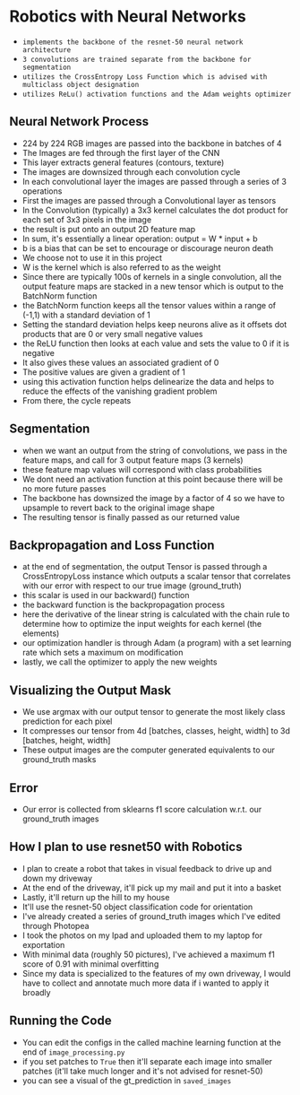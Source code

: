 # Robotics with Neural Networks

* `implements the backbone of the resnet-50 neural network architecture`
* `3 convolutions are trained separate from the backbone for segmentation`
* `utilizes the CrossEntropy Loss Function which is advised with multiclass object designation`
* `utilizes ReLu() activation functions and the Adam weights optimizer`

## Neural Network Process

* 224 by 224 RGB images are passed into the backbone in batches of 4
* The Images are fed through the first layer of the CNN
* This layer extracts general features (contours, texture)
* The images are downsized through each convolution cycle
* In each convolutional layer the images are passed through a series of 3 operations
* First the images are passed through a Convolutional layer as tensors
* In the Convolution (typically) a 3x3 kernel calculates the dot product for each set of 3x3 pixels in the image
* the result is put onto an output 2D feature map
* In sum, it's essentially a linear operation: output = W * input + b
* b is a bias that can be set to encourage or discourage neuron death
* We choose not to use it in this project
* W is the kernel which is also referred to as the weight
* Since there are typically 100s of kernels in a single convolution, all the output feature maps are stacked in a new tensor which is output to the BatchNorm function
* the BatchNorm function keeps all the tensor values within a range of (-1,1) with a standard deviation of 1
* Setting the standard deviation helps keep neurons alive as it offsets dot products that are 0 or very small negative values
* the ReLU function then looks at each value and sets the value to 0 if it is negative
* It also gives these values an associated gradient of 0
* The positive values are given a gradient of 1
* using this activation function helps delinearize the data and helps to reduce the effects of the vanishing gradient problem
* From there, the cycle repeats

## Segmentation

* when we want an output from the string of convolutions, we pass in the feature maps, and call for 3 output feature maps (3 kernels)
* these feature map values will correspond with class probabilities
* We dont need an activation function at this point because there will be no more future passes
* The backbone has downsized the image by a factor of 4 so we have to upsample to revert back to the original image shape
* The resulting tensor is finally passed as our returned value


## Backpropagation and Loss Function
* at the end of segmentation, the output Tensor is passed through a CrossEntropyLoss instance which outputs a scalar tensor that correlates with our error with respect to our true image (ground_truth)
* this scalar is used in our backward() function
* the backward function is the backpropagation process
* here the derivative of the linear string is calculated with the chain rule to determine how to optimize the input weights for each kernel (the elements)
* our optimization handler is through Adam (a program) with a set learning rate which sets a maximum on modification
* lastly, we call the optimizer to apply the new weights

## Visualizing the Output Mask

* We use argmax with our output tensor to generate the most likely class prediction for each pixel
* It compresses our tensor from 4d [batches, classes, height, width] to 3d [batches, height, width]
* These output images are the computer generated equivalents to our ground_truth masks

## Error

* Our error is collected from sklearns f1 score calculation w.r.t. our ground_truth images

## How I plan to use resnet50 with Robotics

* I plan to create a robot that takes in visual feedback to drive up and down my driveway
* At the end of the driveway, it'll pick up my mail and put it into a basket
* Lastly, it'll return up the hill to my house
* It'll use the resnet-50 object classification code for orientation
* I've already created a series of ground_truth images which I've edited through Photopea
* I took the photos on my Ipad and uploaded them to my laptop for exportation
* With minimal data (roughly 50 pictures), I've achieved a maximum f1 score of 0.91 with minimal overfitting
* Since my data is specialized to the features of my own driveway, I would have to collect and annotate much more data if i wanted to apply it broadly

## Running the Code

* You can edit the configs in the called machine learning function at the end of `image_processing.py`
* if you set patches to `True` then it'll separate each image into smaller patches (it'll take much longer and it's not advised for resnet-50)
* you can see a visual of the gt_prediction in `saved_images`
